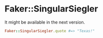 # Faker::SingularSiegler

It might be available in the next version.

```ruby
Faker::SingularSiegler.quote #=> "Texas!"
```
